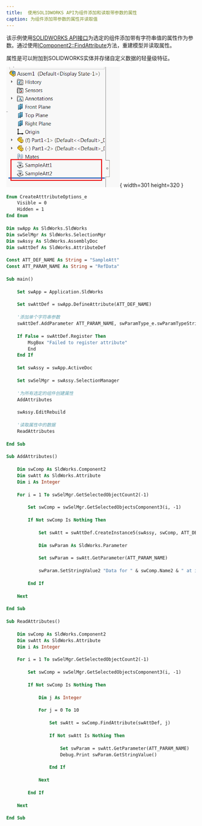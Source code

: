 ```yaml
---
title:  使用SOLIDWORKS API为组件添加和读取带参数的属性
caption: 为组件添加带参数的属性并读取值
---
```

该示例使用[SOLIDWORKS API接口](https://help.solidworks.com/2018/english/api/sldworksapi/solidworks.interop.sldworks~solidworks.interop.sldworks.iattributedef.html)为选定的组件添加带有字符串值的属性作为参数。通过使用[IComponent2::FindAttribute](https://help.solidworks.com/2018/english/api/sldworksapi/SOLIDWORKS.Interop.sldworks~SOLIDWORKS.Interop.sldworks.IComponent2~FindAttribute.html)方法，重建模型并读取属性。

属性是可以附加到SOLIDWORKS实体并存储自定义数据的轻量级特征。

![使用SOLIDWORKS API在特征管理器树中创建的两个属性特征](two-attributes-features-tree.png){ width=301 height=320 }

~~~ vb
Enum CreateAtttributeOptions_e
    Visible = 0
    Hidden = 1
End Enum

Dim swApp As SldWorks.SldWorks
Dim swSelMgr As SldWorks.SelectionMgr
Dim swAssy As SldWorks.AssemblyDoc
Dim swAttDef As SldWorks.AttributeDef

Const ATT_DEF_NAME As String = "SampleAtt"
Const ATT_PARAM_NAME As String = "RefData"

Sub main()

    Set swApp = Application.SldWorks
    
    Set swAttDef = swApp.DefineAttribute(ATT_DEF_NAME)
    
    '添加单个字符串参数
    swAttDef.AddParameter ATT_PARAM_NAME, swParamType_e.swParamTypeString, 0, 0

    If False = swAttDef.Register Then
        MsgBox "Failed to register attribute"
        End
    End If
    
    Set swAssy = swApp.ActiveDoc
    
    Set swSelMgr = swAssy.SelectionManager
    
    '为所有选定的组件创建属性
    AddAttributes
    
    swAssy.EditRebuild
    
    '读取属性中的数据
    ReadAttributes
    
End Sub

Sub AddAttributes()
    
    Dim swComp As SldWorks.Component2
    Dim swAtt As SldWorks.Attribute
    Dim i As Integer
    
    For i = 1 To swSelMgr.GetSelectedObjectCount2(-1)

        Set swComp = swSelMgr.GetSelectedObjectsComponent3(i, -1)
        
        If Not swComp Is Nothing Then
            
            Set swAtt = swAttDef.CreateInstance5(swAssy, swComp, ATT_DEF_NAME & i, CreateAtttributeOptions_e.Visible, swInConfigurationOpts_e.swAllConfiguration)

            Dim swParam As SldWorks.Parameter

            Set swParam = swAtt.GetParameter(ATT_PARAM_NAME)
            
            swParam.SetStringValue2 "Data for " & swComp.Name2 & " at index " & i, swInConfigurationOpts_e.swAllConfiguration, ""
            
        End If
        
    Next
    
End Sub

Sub ReadAttributes()
    
    Dim swComp As SldWorks.Component2
    Dim swAtt As SldWorks.Attribute
    Dim i As Integer
    
    For i = 1 To swSelMgr.GetSelectedObjectCount2(-1)

        Set swComp = swSelMgr.GetSelectedObjectsComponent3(i, -1)
        
        If Not swComp Is Nothing Then
            
            Dim j As Integer

            For j = 0 To 10
            
                Set swAtt = swComp.FindAttribute(swAttDef, j)
                
                If Not swAtt Is Nothing Then
                    
                    Set swParam = swAtt.GetParameter(ATT_PARAM_NAME)
                    Debug.Print swParam.GetStringValue()
                    
                End If
            
            Next
            
        End If
        
    Next

End Sub


~~~
